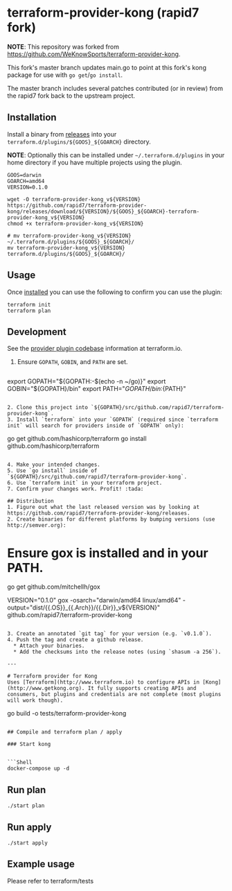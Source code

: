 # terraform-provider-kong (rapid7 fork)
**NOTE**: This repository was forked from https://github.com/WeKnowSports/terraform-provider-kong.

This fork's master branch updates main.go to point at this fork's kong package for use with `go get`/`go install`.

The master branch includes several patches contributed (or in review) from the rapid7 fork back to the upstream project.

## Installation
Install a binary from [releases](https://github.com/rapid7/terraform-provider-kong/releases) into your `terraform.d/plugins/${GOOS}_${GOARCH}` directory.

**NOTE**: Optionally this can be installed under `~/.terraform.d/plugins` in your home directory if you have multiple projects using the plugin.

```
GOOS=darwin
GOARCH=amd64
VERSION=0.1.0

wget -O terraform-provider-kong_v${VERSION} https://github.com/rapid7/terraform-provider-kong/releases/download/${VERSION}/${GOOS}_${GOARCH}-terraform-provider-kong_v${VERSION}
chmod +x terraform-provider-kong_v${VERSION}

# mv terraform-provider-kong_v${VERSION} ~/.terraform.d/plugins/${GOOS}_${GOARCH}/
mv terraform-provider-kong_v${VERSION} terraform.d/plugins/${GOOS}_${GOARCH}/
```

## Usage
Once [installed](#installation) you can use the following to confirm you can use the plugin:

```
terraform init
terraform plan
```

## Development
See the [provider plugin codebase](https://www.terraform.io/docs/plugins/provider.html) information at terraform.io.

1. Ensure `GOPATH`, `GOBIN`, and `PATH` are set.

    ```bash
  export GOPATH="${GOPATH:-$(echo -n ~/go)}"
  export GOBIN="${GOPATH}/bin"
  export PATH="${GOPATH}/bin:${PATH}"
  ```

2. Clone this project into `${GOPATH}/src/github.com/rapid7/terraform-provider-kong`.
3. Install `terraform` into your `GOPATH` (required since `terraform init` will search for providers inside of `GOPATH` only):

  ```
  go get github.com/hashicorp/terraform
  go install github.com/hashicorp/terraform
  ```

4. Make your intended changes.
5. Use `go install` inside of `${GOPATH}/src/github.com/rapid7/terraform-provider-kong`.
6. Use `terraform init` in your terraform project.
7. Confirm your changes work. Profit! :tada:

## Distribution
1. Figure out what the last released version was by looking at https://github.com/rapid7/terraform-provider-kong/releases.
2. Create binaries for different platforms by bumping versions (use http://semver.org):

  ```
  # Ensure gox is installed and in your PATH.
  go get github.com/mitchellh/gox

  VERSION="0.1.0"
  gox -osarch="darwin/amd64 linux/amd64" -output="dist/{{.OS}}_{{.Arch}}/{{.Dir}}_v${VERSION}"  github.com/rapid7/terraform-provider-kong
  ```

3. Create an annotated `git tag` for your version (e.g. `v0.1.0`).
4. Push the tag and create a github release.
    * Attach your binaries.
    * Add the checksums into the release notes (using `shasum -a 256`).

---

# Terraform provider for Kong
Uses [Terraform](http://www.terraform.io) to configure APIs in [Kong](http://www.getkong.org). It fully supports creating APIs and consumers, but plugins and credentials are not complete (most plugins will work though).

```
go build -o tests/terraform-provider-kong
```

## Compile and terraform plan / apply

### Start kong


```Shell
docker-compose up -d
```

## Run plan
```Shell
./start plan
```

## Run apply
```Shell
./start apply
```

## Example usage

Please refer to terraform/tests
